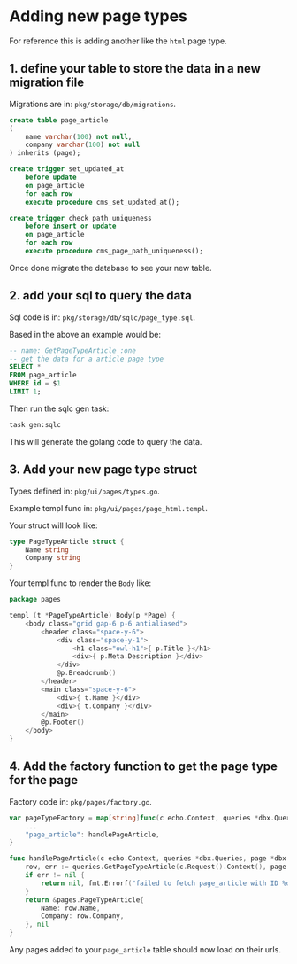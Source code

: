 # Adding new page types

For reference this is adding another like the `html` page type.

## 1. define your table to store the data in a new migration file

Migrations are in: `pkg/storage/db/migrations`.

```sql
create table page_article
(
    name varchar(100) not null,
    company varchar(100) not null
) inherits (page);

create trigger set_updated_at
    before update
    on page_article
    for each row
    execute procedure cms_set_updated_at();

create trigger check_path_uniqueness
    before insert or update
    on page_article
    for each row
    execute procedure cms_page_path_uniqueness();
```

Once done migrate the database to see your new table.

## 2. add your sql to query the data

Sql code is in: `pkg/storage/db/sqlc/page_type.sql`.

Based in the above an example would be:

```sql
-- name: GetPageTypeArticle :one
-- get the data for a article page type
SELECT *
FROM page_article
WHERE id = $1
LIMIT 1;
```

Then run the sqlc gen task:

```bash
task gen:sqlc
```

This will generate the golang code to query the data.

## 3. Add your new page type struct

Types defined in: `pkg/ui/pages/types.go`.

Example templ func in: `pkg/ui/pages/page_html.templ`.

Your struct will look like:

```go
type PageTypeArticle struct {
	Name string
	Company string
}
```

Your templ func to render the `Body` like:

```go
package pages

templ (t *PageTypeArticle) Body(p *Page) {
	<body class="grid gap-6 p-6 antialiased">
		<header class="space-y-6">
			<div class="space-y-1">
				<h1 class="owl-h1">{ p.Title }</h1>
				<div>{ p.Meta.Description }</div>
			</div>
			@p.Breadcrumb()
		</header>
		<main class="space-y-6">
			<div>{ t.Name }</div>
			<div>{ t.Company }</div>
		</main>
		@p.Footer()
	</body>
}
```

## 4. Add the factory function to get the page type for the page

Factory code in: `pkg/pages/factory.go`.

```go
var pageTypeFactory = map[string]func(c echo.Context, queries *dbx.Queries, page *dbx.Page) (pages.PageType, error){
    ...
    "page_article": handlePageArticle,
}

func handlePageArticle(c echo.Context, queries *dbx.Queries, page *dbx.Page) (pages.PageType, error) {
	row, err := queries.GetPageTypeArticle(c.Request().Context(), page.ID)
	if err != nil {
		return nil, fmt.Errorf("failed to fetch page_article with ID %d: %w", page.ID, err)
	}
	return &pages.PageTypeArticle{
		Name: row.Name,
		Company: row.Company,
	}, nil
}
```

Any pages added to your `page_article` table should now load on their urls.

